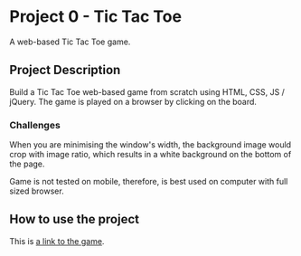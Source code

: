 # Project 0 - Tic Tac Toe 

A web-based Tic Tac Toe game.

## Project Description

Build a Tic Tac Toe web-based game from scratch using HTML, CSS, JS / jQuery. The game is played on a browser by clicking on the board. 

### Challenges
When you are minimising the window's width, the background image would crop with image ratio, which results in a white background on the bottom of the page.

Game is not tested on mobile, therefore, is best used on computer with full sized browser.


## How to use the project
This is [a link to the game](https://kaarenliangg.github.io/Project0/).